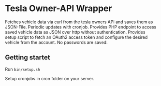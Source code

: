 # Tesla Owner-API Wrapper

Fetches vehicle data via curl from the tesla owners API  and saves them as JSON-File. Periodic updates with cronjob.
Provides PHP endpoint to access saved vehicle data as JSON over http without authentication.
Provides setup script to fetch an OAuth2 access token and configure the desired vehicle from the account. No passwords are saved.

## Getting startet
Run `bin/setup.sh`

Setup cronjobs in cron folder on your server.
